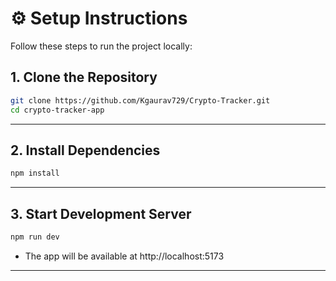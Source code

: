 # ⚙️ Setup Instructions

Follow these steps to run the project locally:

## 1. Clone the Repository

```bash
git clone https://github.com/Kgaurav729/Crypto-Tracker.git
cd crypto-tracker-app
```
---

## 2. Install Dependencies

```bash
npm install
```
---

## 3. Start Development Server

```bash
npm run dev
```
- The app will be available at http://localhost:5173

---




